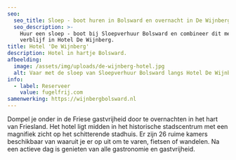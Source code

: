 ```yaml
---
seo:
  seo_title: Sloep - boot huren in Bolsward en overnacht in De Wijnberg
  seo_description: >-
    Huur een sloep - boot bij Sloepverhuur Bolsward en combineer dit met een
    verblijf in Hotel De Wijnberg.
title: Hotel 'De Wijnberg'
description: Hotel in hartje Bolsward.
afbeelding:
  image: /assets/img/uploads/de-wijnberg-hotel.jpg
  alt: Vaar met de sloep van Sloepverhuur Bolsward langs Hotel De Wijnberg
info:
  - label: Reserveer
    value: fugelfrij.com
samenwerking: https://wijnbergbolsward.nl
---
```


Dompel je onder in de Friese gastvrijheid door te overnachten in het hart van Friesland. Het hotel ligt midden in het historische stadscentrum met een magnifiek zicht op het schitterende stadhuis. Er zijn 26 ruime kamers beschikbaar van waaruit je er op uit om te varen, fietsen of wandelen. Na een actieve dag is genieten van alle gastronomie en gastvrijheid.

&nbsp;

&nbsp;

&nbsp;
